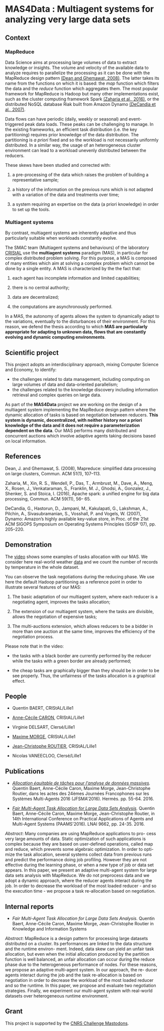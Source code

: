 # MAS4Data : Multiagent systems for analyzing very large data sets

## Context

### MapReduce

Data Science aims at processing large volumes of data to extract
knowledge or insights. The volume and velocity of the available data
to analyze requires to parallelize the processing as it can be done
with the MapReduce design pattern [(Dean and Ghemawat, 2008)](#1). The
latter takes its name from the functions on which it is based: the
*map* function which filters the data and the *reduce* function which
aggregates them. The most popular framework for MapReduce is Hadoop
but many other implementations exist, such as the cluster computing
framework Spark [(Zaharia et al., 2016)](#2), or the distributed NoSQL
database Riak built from Amazon Dynamo [(DeCandia et al., 2007)](#3).

Data flows can have periodic (daily, weekly or seasonal) and
event-triggered peak data loads. These peaks can be challenging to
manage. In the existing frameworks, an efficient task distribution
(i.e. the key partitioning) requires prior knowledge of the data
distribution. The partitioning is *a priori* fixed and so the workload
is not necessarily uniformly distributed. In a similar way, the usage
of an heterogeneous cluster environment can lead to a workload
unevenly distributed between the reducers.

These skews have been studied and corrected with:

1. a pre-processing of the data which raises the problem
   of building a representative sample;

2. a history of the information on the previous runs which
is not adapted with a variation of the data and treatments over time;

3. a system requiring an expertise on the data (a priori
knowledge) in order to set up the tools.

### Multiagent systems

By contrast, multiagent
systems are inherently adaptive and thus particularly suitable when
workloads constantly evolve.

The SMAC team (Multiagent systems and behaviours) of the laboratory
[CRIStAL](http://cristal.univ-lille.fr) use the **multiagent systems**
paradigm (MAS), in particular for complex distributed problem
solving. For this purpose, a MAS is composed of many entities which
aim at solving a complex problem which cannot be done by a single
entity. A MAS is characterized by the the fact that:

1. each agent has incomplete information and limited capabilities;

2. there is no central authority;

3. data are decentralized;

4. the computations are asynchronously performed.

In a MAS, the autonomy of agents allows the system to dynamically
adapt to the variations, eventually to the disturbances of their
environment. For this reason, we defend the thesis according to which
**MAS are particularly appropriate for adapting to unknown data, flows
that are constantly evolving and dynamic computing environments**.

## Scientific project

This project adopts an interdisciplinary approach, mixing Computer
Science and Economy, to identify:

* the challenges related to data management, including computing on
      large volumes of data and data-oriented parallelism;
* the challenges related to the knowledge discovery including
      information retrieval and complex queries on large data.

As part of the **MAS4Data** project we are working on the design of a
multiagent system implementing the MapReduce design pattern where the
dynamic allocation of tasks is based on negotiation between
reducers. **This system is dynamic, decentralized, with neither
history nor a priori knowledge of the data and it does not require a
parameterization dependent on the data**. Our MAS performs many
distributed and concurrent auctions which involve adaptive agents
taking decisions based on local information.

## References

<a name="1">Dean, J. and Ghemawat, S. (2008)</a>, Mapreduce: simplified data
processing on large clusters, Commun. ACM 51(1), 107–113.

<a name="2">Zaharia, M., Xin, R. S., Wendell, P., Das, T., Armbrust, M., Dave, A.,
Meng, X., Rosen, J., Venkataraman, S., Franklin, M. J., Ghodsi, A.,
Gonzalez, J., Shenker, S. and Stoica, I. (2016)</a>, Apache spark: a
unified engine for big data processing, Commun. ACM 59(11), 56– 65.

<a name="3">DeCandia, G., Hastorun, D., Jampani, M., Kakulapati, G.,
Lakshman, A., Pilchin, A., Sivasubramanian, S., Vosshall, P. and
Vogels, W. (2007)</a>, Dynamo: Amazon’s highly available key-value store,
in Proc. of the 21st ACM SIGOPS Symposium on Operating Systems
Principles (SOSP ’07), pp. 205–220.

## Demonstration

The [video](https://youtu.be/KLRTV9Wf0rg) shows some examples of tasks allocation with our MAS. We
consider here real-world weather
[data](https://donneespubliques.meteofrance.fr/?fond=produit&id_produit=90&id_rubrique=32g)
and we count the number of records by temperature in the whole
dataset.

You can observe the task negotiations during the reducing phase. We
use here the default Hadoop partitioning as a reference point in
order to illustrate several features of our MAS:

1. The basic adaptation of our multiagent system, where each reducer
is a negotiating agent, improves the tasks allocation;

2. The extension of our multiagent system, where the tasks are
divisible, allows the negotiation of expensive tasks;

3. The multi-auctions extension, which allows reducers to be a bidder
in more than one auction at the same time, improves the efficiency of
the negotiation process.

Please note that in the video:

* the tasks with a black border are currently performed by the reducer
  while the tasks with a green border are already performed;

* the cheap tasks are graphically bigger than they should be in order
  to be see properly. Thus, the unfairness of the tasks allocation is
  a graphical effect.

## People

* Quentin BAERT, CRIStAL/Lille1

* [Anne-Cécile CARON](http://www.lifl.fr/~caronc),  CRIStAL/Lille1

* Virginie DELSART, Clersé/Lille1

* [Maxime MORGE](http://www.lifl.fr/~morge), CRIStAL/Lille1

* [Jean-Christophe ROUTIER](http://www.lifl.fr/~routier), CRIStAL/Lille1

* Nicolas VANEECLOO, Clersé/Lille1

## Publications

- *[Allocation équitable de tâches pour l'analyse de données massives](https://hal.archives-ouvertes.fr/hal-01383096).*
Quentin Baert, Anne-Cécile Caron, Maxime Morge, Jean-Christophe
Routier, dans les actes des 24èmes Journées Francophones sur les
Systèmes Multi-Agents 2016 (JFSMA'2016). Hermès. pp. 55-64. 2016.

- *[Fair Multi-Agent Task Allocation for Large Data Sets Analysis](https://hal.archives-ouvertes.fr/hal-01327522).*
Quentin Baert, Anne-Cécile Caron, Maxime Morge, Jean-Christophe Routier, in 14th
International Conference on Practical Applications of Agents and Multi-Agent
Systems (PAAMS'2016). LNAI 9662, pp. 24-35. 2016.

_Abstract_: Many companies are using MapReduce applications to pro- cess very
large amounts of data. Static optimization of such applications is complex
because they are based on user-defined operations, called map and reduce, which
prevents some algebraic optimization. In order to opti- mize the task
allocation, several systems collect data from previous runs and predict the
performance doing job profiling. However they are not effective during the
learning phase, or when a new type of job or data set appears. In this paper, we
present an adaptive multi-agent system for large data sets analysis with
MapReduce. We do not preprocess data and we adopt a dynamic approach, where the
reducer agents interact during the job. In order to decrease the workload of the
most loaded reducer - and so the execution time - we propose a task
re-allocation based on negotiation.


## Internal reports

- *Fair Multi-Agent Task Allocation for Large Data Sets Analysis.*
Quentin Baert, Anne-Cécile Caron, Maxime Morge, Jean-Christophe Routier in
Knowledge and Information Systems

_Abstract_: MapReduce is a design pattern for processing large datasets
distributed on a cluster. Its performances are linked to the data structure and
the runtime environ- ment. Indeed, data skew can yield an unfair task
allocation, but even when the initial allocation produced by the partition
function is well balanced, an unfair allocation can occur during the reduce
phase due to the heterogeneous performance of nodes. For these reasons, we
propose an adaptive multi-agent system. In our approach, the re- ducer agents
interact during the job and the task re-allocation is based on negotiation in
order to decrease the workload of the most loaded reducer and so the runtime. In
this paper, we propose and evaluate two negotiation strategies. Finally, we
experiment our multi-agent system with real-world datasets over heterogeneous
runtime environment.


## Grant

This project is supported by the
[CNRS Challenge Mastodons](http://www.cnrs.fr/mi/spip.php?article53).
